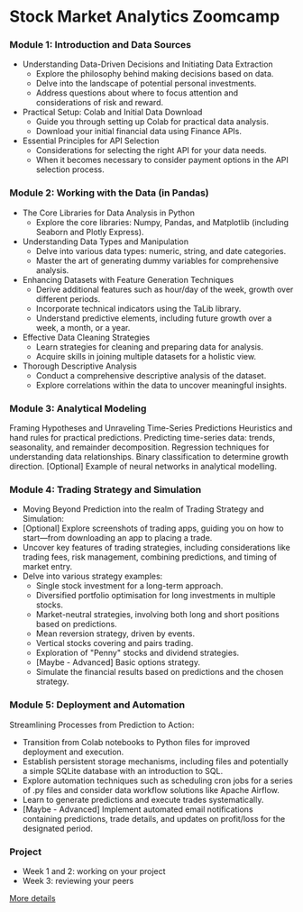 # Stock Market Analytics Zoomcamp

### Module 1: Introduction and Data Sources

- Understanding Data-Driven Decisions and Initiating Data Extraction
   - Explore the philosophy behind making decisions based on data.
   - Delve into the landscape of potential personal investments.
   - Address questions about where to focus attention and considerations of risk and reward.
- Practical Setup: Colab and Initial Data Download
   - Guide you through setting up Colab for practical data analysis.
   - Download your initial financial data using Finance APIs.
- Essential Principles for API Selection
  - Considerations for selecting the right API for your data needs.
  - When it becomes necessary to consider payment options in the API selection process.

### Module 2: Working with the Data (in Pandas)

- The Core Libraries for Data Analysis in Python
   - Explore the core libraries: Numpy, Pandas, and Matplotlib (including Seaborn and Plotly Express).
- Understanding Data Types and Manipulation
   - Delve into various data types: numeric, string, and date categories.
   - Master the art of generating dummy variables for comprehensive analysis.
- Enhancing Datasets with Feature Generation Techniques
   - Derive additional features such as hour/day of the week, growth over different periods.
   - Incorporate technical indicators using the TaLib library.
   - Understand predictive elements, including future growth over a week, a month, or a year.
- Effective Data Cleaning Strategies
   - Learn strategies for cleaning and preparing data for analysis.
   - Acquire skills in joining multiple datasets for a holistic view.
- Thorough Descriptive Analysis
   - Conduct a comprehensive descriptive analysis of the dataset.
   - Explore correlations within the data to uncover meaningful insights.

### Module 3: Analytical Modeling

Framing Hypotheses and Unraveling Time-Series Predictions
Heuristics and hand rules for practical predictions.
Predicting time-series data: trends, seasonality, and remainder decomposition.
Regression techniques for understanding data relationships.
Binary classification to determine growth direction.
[Optional] Example of neural networks in analytical modelling.

### Module 4: Trading Strategy and Simulation

- Moving Beyond Prediction into the realm of Trading Strategy and Simulation:
- [Optional] Explore screenshots of trading apps, guiding you on how to start—from downloading an app to placing a trade.
- Uncover key features of trading strategies, including considerations like trading fees, risk management, combining predictions, and timing of market entry.
- Delve into various strategy examples:
   - Single stock investment for a long-term approach.
   - Diversified portfolio optimisation for long investments in multiple stocks.
   - Market-neutral strategies, involving both long and short positions based on predictions.
   - Mean reversion strategy, driven by events.
   - Vertical stocks covering and pairs trading.
   - Exploration of "Penny" stocks and dividend strategies.
   - [Maybe - Advanced] Basic options strategy.
   - Simulate the financial results based on predictions and the chosen strategy.

### Module 5: Deployment and Automation
Streamlining Processes from Prediction to Action:

- Transition from Colab notebooks to Python files for improved deployment and execution.
- Establish persistent storage mechanisms, including files and potentially a simple SQLite database with an introduction to SQL.
- Explore automation techniques such as scheduling cron jobs for a series of .py files and consider data workflow solutions like Apache Airflow.
- Learn to generate predictions and execute trades systematically.
- [Maybe - Advanced] Implement automated email notifications containing predictions, trade details, and updates on profit/loss for the designated period.

### Project

- Week 1 and 2: working on your project
- Week 3: reviewing your peers

[More details](https://github.com/DataTalksClub/stock-markets-analytics-zoomcamp/)
